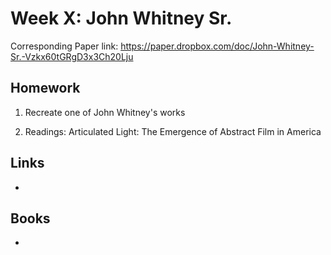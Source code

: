 # Week X: John Whitney Sr.

Corresponding Paper link: https://paper.dropbox.com/doc/John-Whitney-Sr.-Vzkx60tGRgD3x3Ch20Lju

## Homework

1. Recreate one of John Whitney's works

2. Readings: Articulated Light: The Emergence of Abstract Film in America

## Links

-

## Books

-